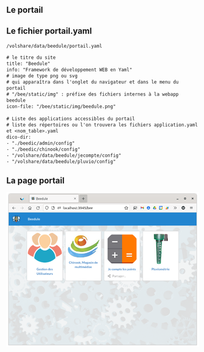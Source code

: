 
## Le portail

## Le fichier portail.yaml

`/volshare/data/beedule/portail.yaml`

```
# le titre du site
title: "Beedule"
info: "Framework de développement WEB en Yaml"
# image de type png ou svg
# qui apparaîtra dans l'onglet du navigateur et dans le menu du portail 
# "/bee/static/img" : préfixe des fichiers internes à la webapp beedule
icon-file: "/bee/static/img/beedule.png"

# Liste des applications accessibles du portail
# liste des répertoires ou l'on trouvera les fichiers application.yaml et <nom_table>.yaml
dico-dir:
- "./beedic/admin/config"
- "./beedic/chinook/config"
- "/volshare/data/beedule/jecompte/config"
- "/volshare/data/beedule/pluvio/config"
```
## La page portail

![](../images/site.png)
